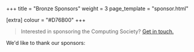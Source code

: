 +++
title = "Bronze Sponsors"
weight = 3
page_template = "sponsor.html"

[extra]
colour = "#D76B00"
+++

> Interested in sponsoring the Computing Society? [Get in touch.](@/exec/_index.md)

We'd like to thank our sponsors: